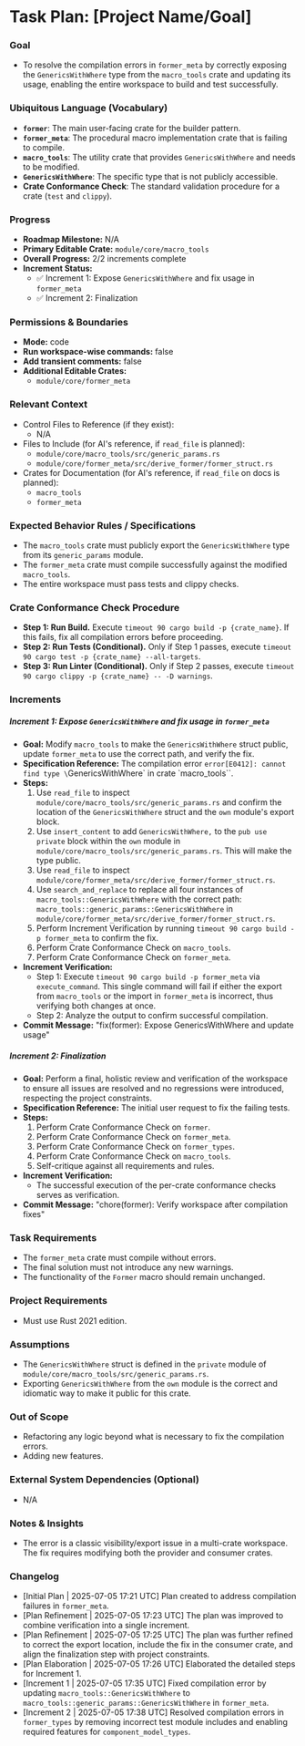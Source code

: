 # Task Plan: [Project Name/Goal]

### Goal
*   To resolve the compilation errors in `former_meta` by correctly exposing the `GenericsWithWhere` type from the `macro_tools` crate and updating its usage, enabling the entire workspace to build and test successfully.

### Ubiquitous Language (Vocabulary)
*   **`former`**: The main user-facing crate for the builder pattern.
*   **`former_meta`**: The procedural macro implementation crate that is failing to compile.
*   **`macro_tools`**: The utility crate that provides `GenericsWithWhere` and needs to be modified.
*   **`GenericsWithWhere`**: The specific type that is not publicly accessible.
*   **Crate Conformance Check**: The standard validation procedure for a crate (`test` and `clippy`).

### Progress
*   **Roadmap Milestone:** N/A
*   **Primary Editable Crate:** `module/core/macro_tools`
*   **Overall Progress:** 2/2 increments complete
*   **Increment Status:**
    *   ✅ Increment 1: Expose `GenericsWithWhere` and fix usage in `former_meta`
    *   ✅ Increment 2: Finalization

### Permissions & Boundaries
*   **Mode:** code
*   **Run workspace-wise commands:** false
*   **Add transient comments:** false
*   **Additional Editable Crates:**
    *   `module/core/former_meta`

### Relevant Context
*   Control Files to Reference (if they exist):
    *   N/A
*   Files to Include (for AI's reference, if `read_file` is planned):
    *   `module/core/macro_tools/src/generic_params.rs`
    *   `module/core/former_meta/src/derive_former/former_struct.rs`
*   Crates for Documentation (for AI's reference, if `read_file` on docs is planned):
    *   `macro_tools`
    *   `former_meta`

### Expected Behavior Rules / Specifications
*   The `macro_tools` crate must publicly export the `GenericsWithWhere` type from its `generic_params` module.
*   The `former_meta` crate must compile successfully against the modified `macro_tools`.
*   The entire workspace must pass tests and clippy checks.

### Crate Conformance Check Procedure
*   **Step 1: Run Build.** Execute `timeout 90 cargo build -p {crate_name}`. If this fails, fix all compilation errors before proceeding.
*   **Step 2: Run Tests (Conditional).** Only if Step 1 passes, execute `timeout 90 cargo test -p {crate_name} --all-targets`.
*   **Step 3: Run Linter (Conditional).** Only if Step 2 passes, execute `timeout 90 cargo clippy -p {crate_name} -- -D warnings`.

### Increments
##### Increment 1: Expose `GenericsWithWhere` and fix usage in `former_meta`
*   **Goal:** Modify `macro_tools` to make the `GenericsWithWhere` struct public, update `former_meta` to use the correct path, and verify the fix.
*   **Specification Reference:** The compilation error `error[E0412]: cannot find type \`GenericsWithWhere\` in crate \`macro_tools\``.
*   **Steps:**
    1.  Use `read_file` to inspect `module/core/macro_tools/src/generic_params.rs` and confirm the location of the `GenericsWithWhere` struct and the `own` module's export block.
    2.  Use `insert_content` to add `GenericsWithWhere,` to the `pub use private` block within the `own` module in `module/core/macro_tools/src/generic_params.rs`. This will make the type public.
    3.  Use `read_file` to inspect `module/core/former_meta/src/derive_former/former_struct.rs`.
    4.  Use `search_and_replace` to replace all four instances of `macro_tools::GenericsWithWhere` with the correct path: `macro_tools::generic_params::GenericsWithWhere` in `module/core/former_meta/src/derive_former/former_struct.rs`.
    5.  Perform Increment Verification by running `timeout 90 cargo build -p former_meta` to confirm the fix.
    6.  Perform Crate Conformance Check on `macro_tools`.
    7.  Perform Crate Conformance Check on `former_meta`.
*   **Increment Verification:**
    *   Step 1: Execute `timeout 90 cargo build -p former_meta` via `execute_command`. This single command will fail if either the export from `macro_tools` or the import in `former_meta` is incorrect, thus verifying both changes at once.
    *   Step 2: Analyze the output to confirm successful compilation.
*   **Commit Message:** "fix(former): Expose GenericsWithWhere and update usage"

##### Increment 2: Finalization
*   **Goal:** Perform a final, holistic review and verification of the workspace to ensure all issues are resolved and no regressions were introduced, respecting the project constraints.
*   **Specification Reference:** The initial user request to fix the failing tests.
*   **Steps:**
    1.  Perform Crate Conformance Check on `former`.
    2.  Perform Crate Conformance Check on `former_meta`.
    3.  Perform Crate Conformance Check on `former_types`.
    4.  Perform Crate Conformance Check on `macro_tools`.
    5.  Self-critique against all requirements and rules.
*   **Increment Verification:**
    *   The successful execution of the per-crate conformance checks serves as verification.
*   **Commit Message:** "chore(former): Verify workspace after compilation fixes"

### Task Requirements
*   The `former_meta` crate must compile without errors.
*   The final solution must not introduce any new warnings.
*   The functionality of the `Former` macro should remain unchanged.

### Project Requirements
*   Must use Rust 2021 edition.

### Assumptions
*   The `GenericsWithWhere` struct is defined in the `private` module of `module/core/macro_tools/src/generic_params.rs`.
*   Exporting `GenericsWithWhere` from the `own` module is the correct and idiomatic way to make it public for this crate.

### Out of Scope
*   Refactoring any logic beyond what is necessary to fix the compilation errors.
*   Adding new features.

### External System Dependencies (Optional)
*   N/A

### Notes & Insights
*   The error is a classic visibility/export issue in a multi-crate workspace. The fix requires modifying both the provider and consumer crates.

### Changelog
*   [Initial Plan | 2025-07-05 17:21 UTC] Plan created to address compilation failures in `former_meta`.
*   [Plan Refinement | 2025-07-05 17:23 UTC] The plan was improved to combine verification into a single increment.
*   [Plan Refinement | 2025-07-05 17:25 UTC] The plan was further refined to correct the export location, include the fix in the consumer crate, and align the finalization step with project constraints.
*   [Plan Elaboration | 2025-07-05 17:26 UTC] Elaborated the detailed steps for Increment 1.
*   [Increment 1 | 2025-07-05 17:35 UTC] Fixed compilation error by updating `macro_tools::GenericsWithWhere` to `macro_tools::generic_params::GenericsWithWhere` in `former_meta`.
*   [Increment 2 | 2025-07-05 17:38 UTC] Resolved compilation errors in `former_types` by removing incorrect test module includes and enabling required features for `component_model_types`.